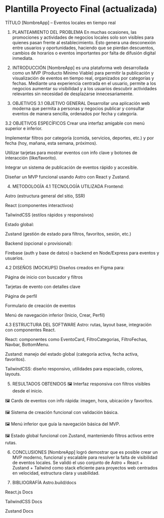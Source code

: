 # Plantilla Proyecto Final (actualizada)

TÍTULO
[NombreApp] – Eventos locales en tiempo real

1. PLANTEAMIENTO DEL PROBLEMA
En muchas ocasiones, las promociones y actividades de negocios locales solo son visibles para quienes pasan frente al establecimiento. Esto genera una desconexión entre usuarios y oportunidades, haciendo que se pierdan descuentos, cambios de horarios o eventos importantes por falta de difusión digital inmediata.

2. INTRODUCCIÓN
[NombreApp] es una plataforma web desarrollada como un MVP (Producto Mínimo Viable) para permitir la publicación y visualización de eventos en tiempo real, organizados por categorías y fechas. Mediante una experiencia centrada en el usuario, permite a los negocios aumentar su visibilidad y a los usuarios descubrir actividades relevantes sin necesidad de desplazarse innecesariamente.

3. OBJETIVOS
3.1 OBJETIVO GENERAL
Desarrollar una aplicación web moderna que permita a personas y negocios publicar y consultar eventos de manera sencilla, ordenados por fecha y categoría.

3.2 OBJETIVOS ESPECÍFICOS
Crear una interfaz amigable con menú superior e inferior.

Implementar filtros por categoría (comida, servicios, deportes, etc.) y por fecha (hoy, mañana, esta semana, próximos).

Utilizar tarjetas para mostrar eventos con info clave y botones de interacción (like/favorito).

Integrar un sistema de publicación de eventos rápido y accesible.

Diseñar un MVP funcional usando Astro con React y Zustand.

4. METODOLOGÍA
4.1 TECNOLOGÍA UTILIZADA
Frontend:

Astro (estructura general del sitio, SSR)

React (componentes interactivos)

TailwindCSS (estilos rápidos y responsivos)

Estado global:

Zustand (gestión de estado para filtros, favoritos, sesión, etc.)

Backend (opcional o provisional):

Firebase (auth y base de datos) o backend en Node/Express para eventos y usuarios.

4.2 DISEÑOS (MOCKUPS)
Diseños creados en Figma para:

Página de inicio con buscador y filtros

Tarjetas de evento con detalles clave

Página de perfil

Formulario de creación de eventos

Menú de navegación inferior (Inicio, Crear, Perfil)

4.3 ESTRUCTURA DEL SOFTWARE
Astro: rutas, layout base, integración con componentes React.

React: componentes como EventoCard, FiltroCategorias, FiltroFechas, Navbar, BottomMenu.

Zustand: manejo del estado global (categoría activa, fecha activa, favoritos).

TailwindCSS: diseño responsivo, utilidades para espaciado, colores, layouts.

5. RESULTADOS OBTENIDOS
🖼 Interfaz responsiva con filtros visibles desde el inicio.

🖼 Cards de eventos con info rápida: imagen, hora, ubicación y favoritos.

🖼 Sistema de creación funcional con validación básica.

🖼 Menú inferior que guía la navegación básica del MVP.

🖼 Estado global funcional con Zustand, manteniendo filtros activos entre rutas.

6. CONCLUSIONES
[NombreApp] logró demostrar que es posible crear un MVP moderno, funcional y escalable para resolver la falta de visibilidad de eventos locales. Se validó el uso conjunto de Astro + React + Zustand + Tailwind como stack eficiente para proyectos web centrados en velocidad, estructura clara y usabilidad.

7. BIBLIOGRAFÍA
Astro.build/docs

React.js Docs

TailwindCSS Docs

Zustand Docs